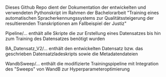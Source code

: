 Dieses Github Repo dient der Dokumentation der entwickelten und verwendeten Pythonskript im Rahmen der Bachelorarbeit "Training eines automatischen Spracherkennungssystems zur Qualitätssteigerung der resultierenden Transkriptionen am Fallbeispiel der Justiz"	

Pipeline/... enthält alle Skripte die zur Erstellung eines Datensatzes bis hin zum Training des Datensatzes benötigt wurden

BA_Datensatz_V2/... enthält den entwickelten Datensatz bzw. das geschrieben Datensatzladeskripts sowie die Metadatendateien 

WandbSweep/... enthält die modifizierte Trainingspipeline mit Integration des "Sweeps" von WandB zur Hyperparameteroptimierung
